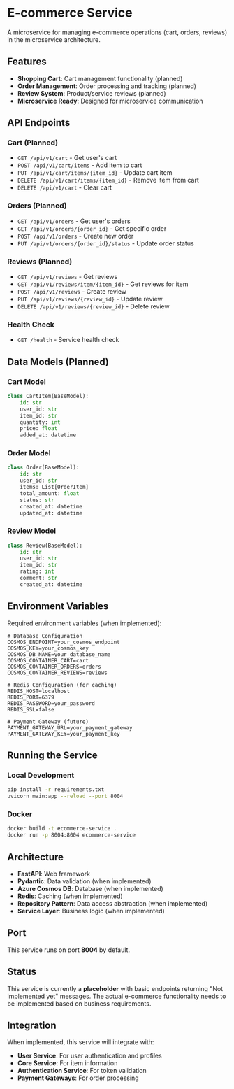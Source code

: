# E-commerce Service

A microservice for managing e-commerce operations (cart, orders, reviews) in the microservice architecture.

## Features

- **Shopping Cart**: Cart management functionality (planned)
- **Order Management**: Order processing and tracking (planned)
- **Review System**: Product/service reviews (planned)
- **Microservice Ready**: Designed for microservice communication

## API Endpoints

### Cart (Planned)
- `GET /api/v1/cart` - Get user's cart
- `POST /api/v1/cart/items` - Add item to cart
- `PUT /api/v1/cart/items/{item_id}` - Update cart item
- `DELETE /api/v1/cart/items/{item_id}` - Remove item from cart
- `DELETE /api/v1/cart` - Clear cart

### Orders (Planned)
- `GET /api/v1/orders` - Get user's orders
- `GET /api/v1/orders/{order_id}` - Get specific order
- `POST /api/v1/orders` - Create new order
- `PUT /api/v1/orders/{order_id}/status` - Update order status

### Reviews (Planned)
- `GET /api/v1/reviews` - Get reviews
- `GET /api/v1/reviews/item/{item_id}` - Get reviews for item
- `POST /api/v1/reviews` - Create review
- `PUT /api/v1/reviews/{review_id}` - Update review
- `DELETE /api/v1/reviews/{review_id}` - Delete review

### Health Check
- `GET /health` - Service health check

## Data Models (Planned)

### Cart Model
```python
class CartItem(BaseModel):
    id: str
    user_id: str
    item_id: str
    quantity: int
    price: float
    added_at: datetime
```

### Order Model
```python
class Order(BaseModel):
    id: str
    user_id: str
    items: List[OrderItem]
    total_amount: float
    status: str
    created_at: datetime
    updated_at: datetime
```

### Review Model
```python
class Review(BaseModel):
    id: str
    user_id: str
    item_id: str
    rating: int
    comment: str
    created_at: datetime
```

## Environment Variables

Required environment variables (when implemented):

```
# Database Configuration
COSMOS_ENDPOINT=your_cosmos_endpoint
COSMOS_KEY=your_cosmos_key
COSMOS_DB_NAME=your_database_name
COSMOS_CONTAINER_CART=cart
COSMOS_CONTAINER_ORDERS=orders
COSMOS_CONTAINER_REVIEWS=reviews

# Redis Configuration (for caching)
REDIS_HOST=localhost
REDIS_PORT=6379
REDIS_PASSWORD=your_password
REDIS_SSL=false

# Payment Gateway (future)
PAYMENT_GATEWAY_URL=your_payment_gateway
PAYMENT_GATEWAY_KEY=your_payment_key
```

## Running the Service

### Local Development
```bash
pip install -r requirements.txt
uvicorn main:app --reload --port 8004
```

### Docker
```bash
docker build -t ecommerce-service .
docker run -p 8004:8004 ecommerce-service
```

## Architecture

- **FastAPI**: Web framework
- **Pydantic**: Data validation (when implemented)
- **Azure Cosmos DB**: Database (when implemented)
- **Redis**: Caching (when implemented)
- **Repository Pattern**: Data access abstraction (when implemented)
- **Service Layer**: Business logic (when implemented)

## Port

This service runs on port **8004** by default.

## Status

This service is currently a **placeholder** with basic endpoints returning "Not implemented yet" messages. The actual e-commerce functionality needs to be implemented based on business requirements.

## Integration

When implemented, this service will integrate with:
- **User Service**: For user authentication and profiles
- **Core Service**: For item information
- **Authentication Service**: For token validation
- **Payment Gateways**: For order processing
